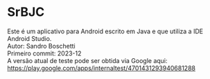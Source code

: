 # SrBJC
Este é um aplicativo para Android escrito em Java e que utiliza a IDE Android Studio.<br>
Autor: Sandro Boschetti<br>
Primeiro commit: 2023-12<br>
A versão atual de teste pode ser obtida via Google aqui: https://play.google.com/apps/internaltest/4701431293940681288<br>
